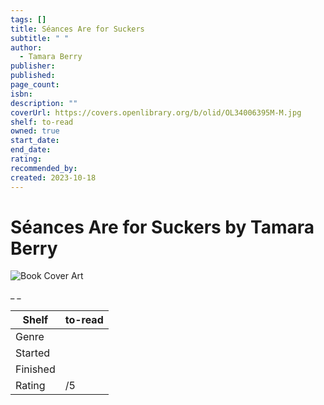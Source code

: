 ```yaml
---
tags: []
title: Séances Are for Suckers
subtitle: " "
author:
  - Tamara Berry
publisher: 
published: 
page_count: 
isbn: 
description: ""
coverUrl: https://covers.openlibrary.org/b/olid/OL34006395M-M.jpg
shelf: to-read
owned: true
start_date: 
end_date: 
rating: 
recommended_by: 
created: 2023-10-18
---
```


# Séances Are for Suckers by Tamara Berry

![Book Cover Art](https://covers.openlibrary.org/b/olid/OL34006395M-M.jpg)

_ _

| Shelf | to-read |
| --- | --- |
| Genre |  |
| Started |  |
| Finished |  |
| Rating | /5 |

